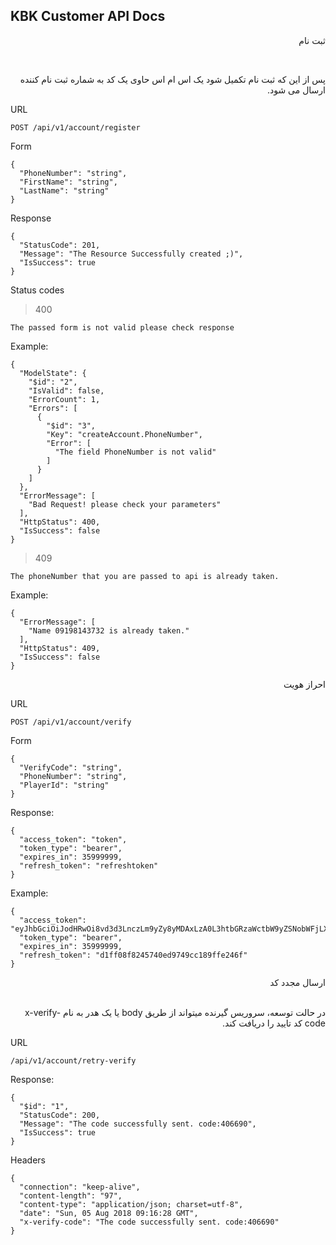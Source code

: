 ## KBK Customer API Docs

<div dir='rtl'>

ثبت نام     
</div>
<br />
<p dir='rtl'>
پس از این که ثبت نام تکمیل شود یک اس ام اس حاوی یک کد به شماره ثبت نام کننده ارسال می شود.     
</p>

URL

```
POST /api/v1/account/register 
```

Form

```
{
  "PhoneNumber": "string",
  "FirstName": "string",
  "LastName": "string"
}
```

Response

```
{
  "StatusCode": 201,
  "Message": "The Resource Successfully created ;)",
  "IsSuccess": true
}
```

Status codes

> 400

```
The passed form is not valid please check response

```

Example:

```
{
  "ModelState": {
    "$id": "2",
    "IsValid": false,
    "ErrorCount": 1,
    "Errors": [
      {
        "$id": "3",
        "Key": "createAccount.PhoneNumber",
        "Error": [
          "The field PhoneNumber is not valid"
        ]
      }
    ]
  },
  "ErrorMessage": [
    "Bad Request! please check your parameters"
  ],
  "HttpStatus": 400,
  "IsSuccess": false
}
```

> 409

```
The phoneNumber that you are passed to api is already taken.
```

Example:

```
{
  "ErrorMessage": [
    "Name 09198143732 is already taken."
  ],
  "HttpStatus": 409,
  "IsSuccess": false
}
```

<div dir='rtl'>
احراز هویت
</div>

URL

```
POST /api/v1/account/verify 
```

Form

```
{
  "VerifyCode": "string",
  "PhoneNumber": "string",
  "PlayerId": "string"
}
```

Response:

```
{
  "access_token": "token",
  "token_type": "bearer",
  "expires_in": 35999999,
  "refresh_token": "refreshtoken"
}
```

Example:

```
{
  "access_token": "eyJhbGciOiJodHRwOi8vd3d3LnczLm9yZy8yMDAxLzA0L3htbGRzaWctbW9yZSNobWFjLXNoYTI1NiIsInR5cCI6IkpXVCJ9.eyJodHRwOi8vc2NoZW1hcy54bWxzb2FwLm9yZy93cy8yMDA1LzA1L2lkZW50aXR5L2NsYWltcy9uYW1lIjoiMDkzOTYyODI3MDMiLCJodHRwOi8vc2NoZW1hcy5taWNyb3NvZnQuY29tL3dzLzIwMDgvMDYvaWRlbnRpdHkvY2xhaW1zL3NlcmlhbG51bWJlciI6IjI0M2EwOThmNzExYTRhN2FhOGVjYjMwNGZhYzA4NTU5IiwiaHR0cDovL3NjaGVtYXMubWljcm9zb2Z0LmNvbS93cy8yMDA4LzA2L2lkZW50aXR5L2NsYWltcy91c2VyZGF0YSI6IjQyYmNjODMzLTkwOTgtZTgxMS1hOTQzLTkwMWIwZWU1NTViMyIsIm5iZiI6MTUzMzQ2MDYwOSwiZXhwIjoxNTY5NDYwNjA5LCJpc3MiOiJodHRwOi8vbG9jYWxob3N0LyIsImF1ZCI6IkFueSJ9.Q4eVSstoFEqqoe_06mqnJxRQOW0gNI2KBqu98R4Js8M",
  "token_type": "bearer",
  "expires_in": 35999999,
  "refresh_token": "d1ff08f8245740ed9749cc189ffe246f"
}
```

<div dir='rtl'>
 ارسال مجدد کد
</div>
<br/>
<p dir='rtl'>
در حالت توسعه، سروریس گیرنده میتواند از طریق body یا یک هدر به نام x-verify-code کد تایید را دریافت کند.
</p>
URL

```
/api/v1/account/retry-verify
```

Response:

```
{
  "$id": "1",
  "StatusCode": 200,
  "Message": "The code successfully sent. code:406690",
  "IsSuccess": true
}
```

Headers

```
{
  "connection": "keep-alive",
  "content-length": "97",
  "content-type": "application/json; charset=utf-8",
  "date": "Sun, 05 Aug 2018 09:16:28 GMT",
  "x-verify-code": "The code successfully sent. code:406690"
}
```